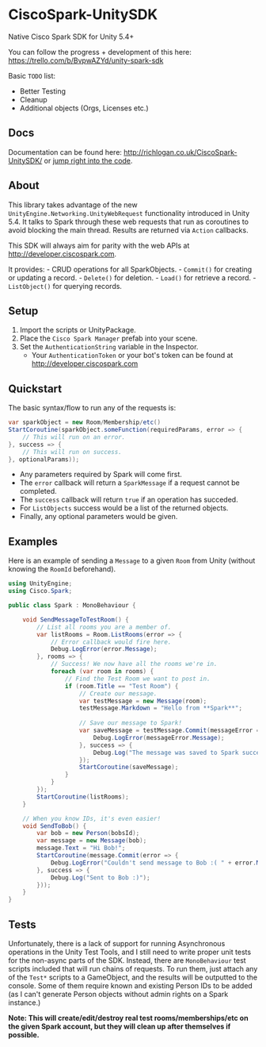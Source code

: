 # CiscoSpark-UnitySDK
Native Cisco Spark SDK for Unity 5.4+

You can follow the progress + development of this here: https://trello.com/b/BvpwAZYd/unity-spark-sdk

Basic `TODO` list:
- Better Testing
- Cleanup
- Additional objects (Orgs, Licenses etc.)

## Docs

Documentation can be found here: http://richlogan.co.uk/CiscoSpark-UnitySDK/ or [jump right into the code](http://richlogan.co.uk/CiscoSpark-UnitySDK/annotated.html).

## About
This library takes advantage of the new `UnityEngine.Networking.UnityWebRequest` functionality introduced in Unity 5.4. It talks to Spark through these web requests that run as coroutines to avoid blocking the main thread. Results are returned via `Action` callbacks.

This SDK will always aim for parity with the web APIs at http://developer.ciscospark.com. 

It provides:
    - CRUD operations for all SparkObjects.
        - `Commit()` for creating or updating a record.
        - `Delete()` for deletion.
        - `Load()` for retrieve a record.
        - `ListObject()` for querying records.

## Setup
1. Import the scripts or UnityPackage.
2. Place the `Cisco Spark Manager` prefab into your scene.
3. Set the `AuthenticationString` variable in the Inspector.
    - Your `AuthenticationToken` or your bot's token can be found at http://developer.ciscospark.com

## Quickstart

The basic syntax/flow to run any of the requests is:

```c#
var sparkObject = new Room/Membership/etc()
StartCoroutine(sparkObject.someFunction(requiredParams, error => {
    // This will run on an error.
}, success => {
    // This will run on success.
}, optionalParams));
```

- Any parameters required by Spark will come first.
- The `error` callback will return a `SparkMessage` if a request cannot be completed.
- The `success` callback will return `true` if an operation has succeded.
- For `ListObjects` success would be a list of the returned objects.
- Finally, any optional parameters would be given.

## Examples
Here is an example of sending a `Message` to a given `Room` from Unity (without knowing the `RoomId` beforehand).

```c#
using UnityEngine;
using Cisco.Spark;

public class Spark : MonoBehaviour {

	void SendMessageToTestRoom() {
        // List all rooms you are a member of.
        var listRooms = Room.ListRooms(error => {
            // Error callback would fire here.
            Debug.LogError(error.Message);
        }, rooms => {
            // Success! We now have all the rooms we're in.
            foreach (var room in rooms) {
                // Find the Test Room we want to post in.
                if (room.Title == "Test Room") {
                    // Create our message.
                    var testMessage = new Message(room);
                    testMessage.Markdown = "Hello from **Spark**";
                    
                    // Save our message to Spark!
                    var saveMessage = testMessage.Commit(messageError => {
                        Debug.LogError(messageError.Message);
                    }, success => {
                        Debug.Log("The message was saved to Spark successfully!");
                    });
                    StartCoroutine(saveMessage);
                }
            }
        });
        StartCoroutine(listRooms);
    }

    // When you know IDs, it's even easier!
    void SendToBob() {
        var bob = new Person(bobsId);
        var message = new Message(bob);
        message.Text = "Hi Bob!";
        StartCoroutine(message.Commit(error => {
            Debug.LogError("Couldn't send message to Bob :( " + error.Message);
        }, success => {
            Debug.Log("Sent to Bob :)");
        }));
    }
}
```

## Tests
Unfortunately, there is a lack of support for running Asynchronous operations in the Unity Test Tools, and I still need to write proper unit tests for the non-async parts of the SDK.
Instead, there are `MonoBehaviour` test scripts included that will run chains of requests. To run them, just attach any of the `Test*` scripts to a GameObject, and the results will be outputted to the console.
Some of them require known and existing Person IDs to be added (as I can't generate Person objects without admin rights on a Spark instance.)

**Note: This will create/edit/destroy real test rooms/memberships/etc on the given Spark account, but they will clean up after themselves if possible.**
